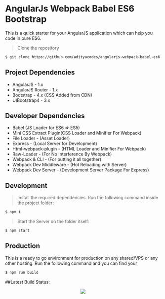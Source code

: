 # AngularJs Webpack Babel ES6 Bootstrap 

This is a quick starter for your AngularJS application which can help you code in pure ES6.

>  Clone the repository
```bash
$ git clone https://github.com/adityacodes/angularjs-webpack-babel-es6.git
```

## Project Dependencies
- AngularJS - 1.x
- AngularJS Router - 1.x
- Bootstrap - 4.x (CSS Added from CDN)
- UIBootstrap4 - 3.x 

## Developer Dependencies
- Babel (JS Loader for ES6 => ES5)
- Mini CSS Extract Plugin(CSS Loader and Minifier For Webpack)
- File Loader - (Asset Loader)
- Express - (Local Server for Development)
- Html-webpack-plugin - (HTML Loader and Minifier For Webpack)
- Raw-Loader - (For No Interference By Webpack)
- Webpack & CLI - (For putting it all together)
- Webpack Dev Middleware - (Hot Reloading with Server)
- Webpack Dev Server - (Development Server Package For Express)

## Development
> Install the required dependencies. Run the following command inside the project folder:
```bash
$ npm i
```
> Start the Server on the folder itself:
```bash
$ npm start
```

## Production
This is a ready to go environment for production on any shared/VPS or any other hosting. Run the following command and you can find your 
```bash
$ npm run build
```

##Latest Build Status:
<p align="center">
	<img src="https://trainingmaterials.ml/archive/status.png">
</p>